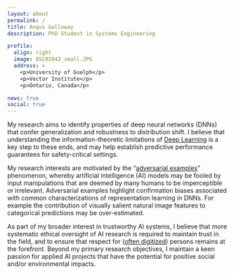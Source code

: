 ```yaml
---
layout: about
permalink: /
title: Angus Galloway
description: PhD Student in Systems Engineering

profile:
  align: right
  image: DSC02843_small.JPG
  address: >
    <p>University of Guelph</p>
    <p>Vector Institute</p>
    <p>Ontario, Canada</p>

news: true
social: true
---
```

My research aims to identify properties of deep neural networks (DNNs) that
confer generalization and robustness to distribution shift. I believe that understanding
the information-theoretic limitations of [Deep Learning](https://www.deeplearningbook.org/)
is a key step to these ends, and may help establish predictive performance guarantees
for safety-critical settings.

My research interests are motivated by the
“[adversarial examples](https://arxiv.org/abs/1312.6199)" phenomenon,
whereby artificial intelligence (AI) models may be fooled by input manipulations
that are deemed by many humans to be imperceptible or irrelevant. Adversarial
examples highlight confirmation biases associated with common characterizations
of representation learning in DNNs. For example the contribution
of visually salient natural image features to categorical predictions may be
over-estimated.

As part of my broader interest in trustworthy AI systems, I believe that more
systematic ethical oversight of AI research is required to maintain trust in the
field, and to ensure that respect for ([often digitized](https://journals.sagepub.com/doi/full/10.1177/2053951716650211))
persons remains at the forefront. Beyond my primary research objectives, I maintain
a keen passion for applied AI projects that have the potential for positive
social and/or environmental impacts.
